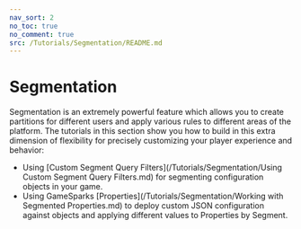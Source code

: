 ```yaml
---
nav_sort: 2
no_toc: true
no_comment: true
src: /Tutorials/Segmentation/README.md
---
```


# Segmentation

Segmentation is an extremely powerful feature which allows you to create partitions for different users and apply various rules to different areas of the platform. The tutorials in this section show you how to build in this extra dimension of flexibility for precisely customizing your player experience and behavior:
* Using [Custom Segment Query Filters](/Tutorials/Segmentation/Using Custom Segment Query Filters.md) for segmenting configuration objects in your game.
* Using GameSparks [Properties](/Tutorials/Segmentation/Working with Segmented Properties.md) to deploy custom JSON configuration against objects and applying different values to Properties by Segment.
